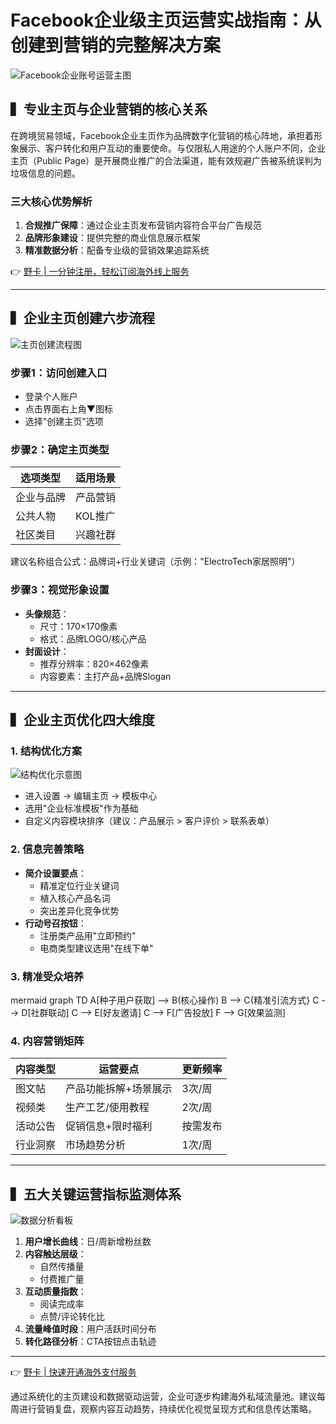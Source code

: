 # Facebook企业级主页运营实战指南：从创建到营销的完整解决方案

![Facebook企业账号运营主图](https://p26.toutiaoimg.com/origin/pgc-image/RbpxJYJ90OR9bW?from=pc)

## ▍专业主页与企业营销的核心关系
在跨境贸易领域，Facebook企业主页作为品牌数字化营销的核心阵地，承担着形象展示、客户转化和用户互动的重要使命。与仅限私人用途的个人账户不同，企业主页（Public Page）是开展商业推广的合法渠道，能有效规避广告被系统误判为垃圾信息的问题。

### 三大核心优势解析
1. **合规推广保障**：通过企业主页发布营销内容符合平台广告规范
2. **品牌形象建设**：提供完整的商业信息展示框架
3. **精准数据分析**：配备专业级的营销效果追踪系统

👉 [野卡 | 一分钟注册，轻松订阅海外线上服务](https://bbtdd.com/yeka)

---

## ▍企业主页创建六步流程
![主页创建流程图](https://p26.toutiaoimg.com/origin/pgc-image/RipZUxbEeF8gWe?from=pc)

### 步骤1：访问创建入口
- 登录个人账户
- 点击界面右上角▼图标
- 选择"创建主页"选项

### 步骤2：确定主页类型
| 选项类型       | 适用场景               |
|----------------|------------------------|
| 企业与品牌     | 产品营销               |
| 公共人物       | KOL推广                |
| 社区类目       | 兴趣社群               |

建议名称组合公式：品牌词+行业关键词（示例："ElectroTech家居照明"）

### 步骤3：视觉形象设置
- **头像规范**：
  - 尺寸：170×170像素
  - 格式：品牌LOGO/核心产品
- **封面设计**：
  - 推荐分辨率：820×462像素
  - 内容要素：主打产品+品牌Slogan

---

## ▍企业主页优化四大维度
### 1. 结构优化方案
![结构优化示意图](https://p26.toutiaoimg.com/origin/pgc-image/RipZVDu43OuHLd?from=pc)
- 进入设置 → 编辑主页 → 模板中心
- 选用"企业标准模板"作为基础
- 自定义内容模块排序（建议：产品展示 > 客户评价 > 联系表单）

### 2. 信息完善策略
- **简介设置要点**：
  - 精准定位行业关键词
  - 植入核心产品名词
  - 突出差异化竞争优势
- **行动号召按钮**：
  - 注册类产品用"立即预约"
  - 电商类型建议选用"在线下单"

### 3. 精准受众培养
mermaid
graph TD
    A[种子用户获取] --> B(核心操作)
    B --> C{精准引流方式}
    C --> D[社群联动]
    C --> E[好友邀请]
    C --> F[广告投放]
    F --> G[效果监测]


### 4. 内容营销矩阵
| 内容类型  | 运营要点                    | 更新频率    |
|-----------|---------------------------|-----------|
| 图文帖    | 产品功能拆解+场景展示       | 3次/周    |
| 视频类    | 生产工艺/使用教程           | 2次/周    |
| 活动公告  | 促销信息+限时福利           | 按需发布  |
| 行业洞察  | 市场趋势分析                | 1次/周    |

---

## ▍五大关键运营指标监测体系
![数据分析看板](https://p26.toutiaoimg.com/origin/pgc-image/RipZVEvGMT2XsF?from=pc)

1. **用户增长曲线**：日/周新增粉丝数
2. **内容触达层级**：
   - 自然传播量
   - 付费推广量
3. **互动质量指数**：
   - 阅读完成率
   - 点赞/评论转化比
4. **流量峰值时段**：用户活跃时间分布
5. **转化路径分析**：CTA按钮点击轨迹

---

👉 [野卡 | 快速开通海外支付服务](https://bbtdd.com/yeka)

通过系统化的主页建设和数据驱动运营，企业可逐步构建海外私域流量池。建议每周进行营销复盘，观察内容互动趋势，持续优化视觉呈现方式和信息传达策略。